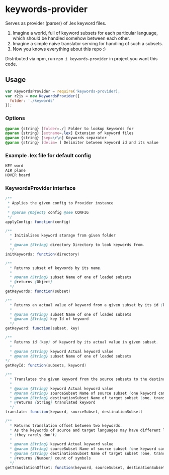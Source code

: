 # keywords-provider
Serves as provider (parser) of .lex keyword files.

1. Imagine a world, full of keyword subsets for each particular language, which should be handled somehow between each other.
2. Imagine a simple naive translator serving for handling of such a subsets.
3. Now you knows everything about this repo :)

Distributed via npm, run `npm i keywords-provider` in project you want this code.

## Usage
```javascript
var KeywordsProvider = require('keywords-provider);
var r2js = new KeywordsProvider({
  folder: './keywords'
});
```

### Options
```css
@param {string} [folder=./] Folder to lookup keywords for
@param {string} [extname=.lex] Extension of keyword files
@param {string} [sep=\r\n] Keywords separator
@param {string} [delim= ] Delimiter between keyword id and its value
```

### Example .lex file for default config
```txt
KEY word
AIR plane
HOVER board
```

### KeywordsProvider interface
```java
/**
 * Applies the given config to Provider instance
 *
 * @param {Object} config @see CONFIG
 */
applyConfig: function(config)

/**
  * Initialises keyword storage from given folder
  *
  * @param {String} directory Directory to look keywords from.
  */
initKeywords: function(directory)

/**
  * Returns subset of keywords by its name.
  *
  * @param {String} subset Name of one of loaded subsets
  * @returns {Object}
  */
getKeywords: function(subset)

/**
  * Returns an actual value of keyword from a given subset by its id (key).
  *
  * @param {String} subset Name of one of loaded subsets
  * @param {String} key Id of keyword
  */
getKeyword: function(subset, key)

/**
  * Returns id (key) of keyword by its actual value in given subset.
  *
  * @param {String} keyword Actual keyword value
  * @param {String} subset Name of one of loaded subsets
*/
getKeyId: function(subsets, keyword)

/**
  * Translates the given keyword from the source subsets to the destination subset.
  *
  * @param {String} keyword Actual keyword value
  * @param {String} sourceSubset Name of source subset (one keyword came from)
  * @param {String} destinationSubset Name of target subset (one, translate keyword to)
  * @returns {String} translated keyword
  */
translate: function(keyword, sourceSubset, destinationSubset)

/**
  * Returns translation offset between two keywords.
  * As the keywords of source and target languages may have different length.
  * (they rarely don't)
  *
  * @param {String} keyword Actual keyword value
  * @param {String} sourceSubset Name of source subset (one keyword came from)
  * @param {String} destinationSubset Name of target subset (one, translate keyword to)
  * @returns {Number} count of symbols
  */
getTranslationOffset: function(keyword, sourceSubset, destinationSubset)
```

